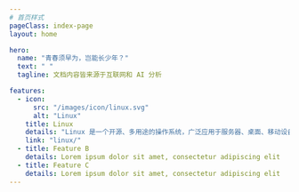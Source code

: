 ```yaml
---
# 首页样式
pageClass: index-page
layout: home

hero:
  name: "青春须早为，岂能长少年？"
  text: " "
  tagline: 文档内容皆来源于互联网和 AI 分析

features:
  - icon:
      src: "/images/icon/linux.svg"
      alt: "Linux"
    title: Linux
    details: "Linux 是一个开源、多用途的操作系统，广泛应用于服务器、桌面、移动设备和嵌入式系统。"
    link: "linux/"
  - title: Feature B
    details: Lorem ipsum dolor sit amet, consectetur adipiscing elit
  - title: Feature C
    details: Lorem ipsum dolor sit amet, consectetur adipiscing elit
---
```


